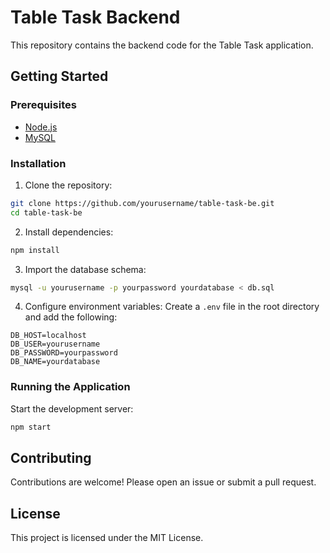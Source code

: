 # Table Task Backend

This repository contains the backend code for the Table Task application.

## Getting Started

### Prerequisites

- [Node.js](https://nodejs.org/)
- [MySQL](https://www.mysql.com/)

### Installation

1. Clone the repository:
  ```sh
  git clone https://github.com/yourusername/table-task-be.git
  cd table-task-be
  ```

2. Install dependencies:
  ```sh
  npm install
  ```

3. Import the database schema:
  ```sh
  mysql -u yourusername -p yourpassword yourdatabase < db.sql
  ```

4. Configure environment variables:
  Create a `.env` file in the root directory and add the following:
  ```env
  DB_HOST=localhost
  DB_USER=yourusername
  DB_PASSWORD=yourpassword
  DB_NAME=yourdatabase
  ```

### Running the Application

Start the development server:
```sh
npm start
```


## Contributing

Contributions are welcome! Please open an issue or submit a pull request.

## License

This project is licensed under the MIT License.